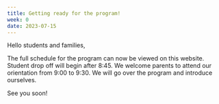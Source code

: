 ```yaml
---
title: Getting ready for the program!
week: 0
date: 2023-07-15
---
```


Hello students and families,

The full schedule for the program can now be viewed on this website. Student drop off will begin after 8:45. We welcome parents to attend our orientation from 9:00 to 9:30. We will go over the program and introduce ourselves.

See you soon!
